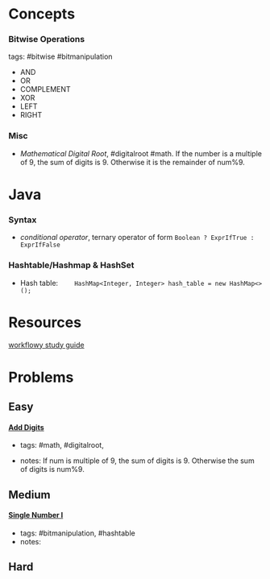 # Concepts
### Bitwise Operations
tags: #bitwise #bitmanipulation 
- AND
- OR
- COMPLEMENT
- XOR
- LEFT
- RIGHT

### Misc
- _Mathematical Digital Root_, #digitalroot #math. If the number is a multiple of 9, the sum of digits is 9. Otherwise it is the remainder of num%9.


# Java

### Syntax
- _conditional operator_, ternary operator of form `Boolean ? ExprIfTrue : ExprIfFalse`

### Hashtable/Hashmap & HashSet
- Hash table: `    HashMap<Integer, Integer> hash_table = new HashMap<>();`


# Resources
[workflowy study guide](https://workflowy.com/s/study-guide/RD5kZ682pWX5oxiE)


# Problems

## Easy

#### [Add Digits](https://leetcode.com/problems/add-digits/)
- tags: #math, #digitalroot, 

- notes: If num is multiple of 9, the sum of digits is 9. Otherwise the sum of digits is num%9.




## Medium
#### [Single Number I](https://leetcode.com/problems/single-number/)
- tags: #bitmanipulation, #hashtable
- notes: 


## Hard